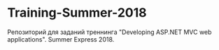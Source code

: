# Training-Summer-2018

Репозиторий для заданий треннинга "Developing ASP.NET MVC web applications". Summer Express 2018.